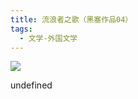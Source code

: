 ```yaml
---
title: 流浪者之歌（黑塞作品04）
tags:
  - 文学-外国文学
---
```


![](https://wfqqreader-1252317822.image.myqcloud.com/cover/986/857986/s_857986.jpg)

undefined